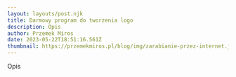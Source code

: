 ```yaml
---
layout: layouts/post.njk
title: Darmowy program do tworzenia logo
description: Opis
author: Przemek Miros
date: 2023-05-22T18:51:16.561Z
thumbnail: https://przemekmiros.pl/blog/img/zarabianie-przez-internet.jpg
---
```

Opis